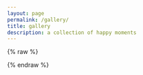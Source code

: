 ```yaml
---
layout: page
permalink: /gallery/
title: gallery
description: a collection of happy moments
---
```


<div id="instafeed">
</div>

{% raw %}
<script type="text/javascript">
  var userFeed = new Instafeed({
    get: 'user',
    userId: '709888312',
    accessToken: '709888312.1677ed0.643556082f774753907aefb0c411681a',
    template: '<div class="story "><div class="thumbnail"><a href="{{link}}" target="_blank"><img src="{{image}}" /></div></div>',
    limit: -1,
  });
  userFeed.run();
</script>
{% endraw %}
